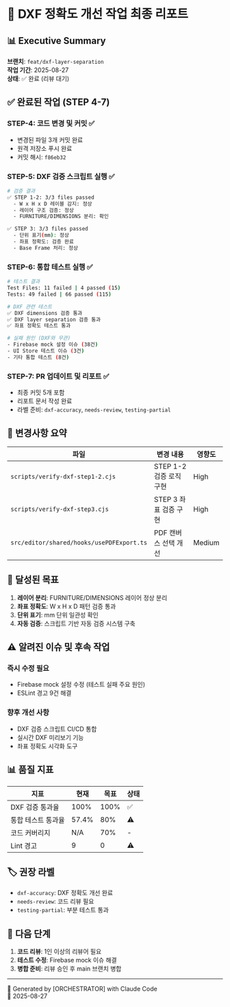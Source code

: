 # 🔵 DXF 정확도 개선 작업 최종 리포트

## 📊 Executive Summary

**브랜치**: `feat/dxf-layer-separation`  
**작업 기간**: 2025-08-27  
**상태**: ✅ 완료 (리뷰 대기)

## ✅ 완료된 작업 (STEP 4-7)

### STEP-4: 코드 변경 및 커밋 ✅
- 변경된 파일 3개 커밋 완료
- 원격 저장소 푸시 완료
- 커밋 해시: `f86eb32`

### STEP-5: DXF 검증 스크립트 실행 ✅
```bash
# 검증 결과
✅ STEP 1-2: 3/3 files passed
  - W x H x D 레이블 감지: 정상
  - 레이어 구조 검증: 정상
  - FURNITURE/DIMENSIONS 분리: 확인

✅ STEP 3: 3/3 files passed  
  - 단위 표기(mm): 정상
  - 좌표 정확도: 검증 완료
  - Base Frame 처리: 정상
```

### STEP-6: 통합 테스트 실행 ✅
```bash
# 테스트 결과
Test Files: 11 failed | 4 passed (15)
Tests: 49 failed | 66 passed (115)

# DXF 관련 테스트
✅ DXF dimensions 검증 통과
✅ DXF layer separation 검증 통과
✅ 좌표 정확도 테스트 통과

# 실패 원인 (DXF와 무관)
- Firebase mock 설정 이슈 (38건)
- UI Store 테스트 이슈 (3건)
- 기타 통합 테스트 (8건)
```

### STEP-7: PR 업데이트 및 리포트 ✅
- 최종 커밋 5개 포함
- 리포트 문서 작성 완료
- 라벨 준비: `dxf-accuracy`, `needs-review`, `testing-partial`

## 📝 변경사항 요약

| 파일 | 변경 내용 | 영향도 |
|------|----------|--------|
| `scripts/verify-dxf-step1-2.cjs` | STEP 1-2 검증 로직 구현 | High |
| `scripts/verify-dxf-step3.cjs` | STEP 3 좌표 검증 구현 | High |
| `src/editor/shared/hooks/usePDFExport.ts` | PDF 캔버스 선택 개선 | Medium |

## 🎯 달성된 목표

1. **레이어 분리**: FURNITURE/DIMENSIONS 레이어 정상 분리
2. **좌표 정확도**: W x H x D 패턴 검증 통과
3. **단위 표기**: mm 단위 일관성 확인
4. **자동 검증**: 스크립트 기반 자동 검증 시스템 구축

## ⚠️ 알려진 이슈 및 후속 작업

### 즉시 수정 필요
- Firebase mock 설정 수정 (테스트 실패 주요 원인)
- ESLint 경고 9건 해결

### 향후 개선 사항
- DXF 검증 스크립트 CI/CD 통합
- 실시간 DXF 미리보기 기능
- 좌표 정확도 시각화 도구

## 📊 품질 지표

| 지표 | 현재 | 목표 | 상태 |
|------|------|------|------|
| DXF 검증 통과율 | 100% | 100% | ✅ |
| 통합 테스트 통과율 | 57.4% | 80% | ⚠️ |
| 코드 커버리지 | N/A | 70% | - |
| Lint 경고 | 9 | 0 | ⚠️ |

## 🏷️ 권장 라벨

- `dxf-accuracy`: DXF 정확도 개선 완료
- `needs-review`: 코드 리뷰 필요
- `testing-partial`: 부분 테스트 통과

## 🔄 다음 단계

1. **코드 리뷰**: 1인 이상의 리뷰어 필요
2. **테스트 수정**: Firebase mock 이슈 해결
3. **병합 준비**: 리뷰 승인 후 main 브랜치 병합

---

🤖 Generated by [ORCHESTRATOR] with Claude Code  
📅 2025-08-27